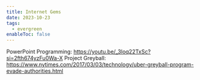 ```yaml
---
title: Internet Gems
date: 2023-10-23
tags:
  - evergreen
enableToc: false
---
```

PowerPoint Programming: https://youtu.be/_3loq22TxSc?si=2fth674yzFu0Wa-X
Project Greyball: https://www.nytimes.com/2017/03/03/technology/uber-greyball-program-evade-authorities.html